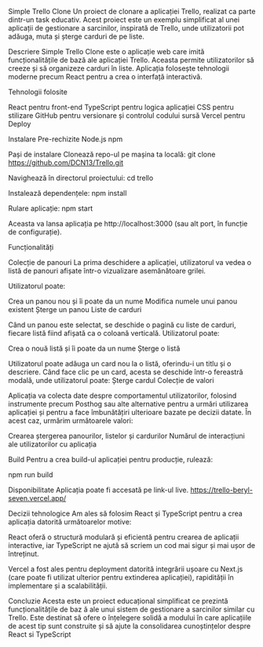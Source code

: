 Simple Trello Clone
Un proiect de clonare a aplicației Trello, realizat ca parte dintr-un task educativ. 
Acest proiect este un exemplu simplificat al unei aplicații de gestionare a sarcinilor, inspirată de Trello, unde utilizatorii pot adăuga, muta și șterge carduri de pe liste.

Descriere
Simple Trello Clone este o aplicație web care imită funcționalitățile de bază ale aplicației Trello. 
Aceasta permite utilizatorilor să creeze și să organizeze carduri în liste. Aplicația folosește tehnologii moderne precum React pentru a crea o interfață interactivă.

Tehnologii folosite

React pentru front-end
TypeScript pentru logica aplicației
CSS pentru stilizare
GitHub pentru versionare și controlul codului sursă
Vercel pentru Deploy

Instalare
Pre-rechizite
Node.js
npm

Pași de instalare
Clonează repo-ul pe mașina ta locală:
git clone https://github.com/DCN13/Trello.git

Navighează în directorul proiectului:
cd trello

Instalează dependențele:
npm install

Rulare aplicație:
npm start

Aceasta va lansa aplicația pe http://localhost:3000 (sau alt port, în funcție de configurație).

Funcționalități

Colecție de panouri
La prima deschidere a aplicației, utilizatorul va vedea o listă de panouri afișate 
într-o vizualizare asemănătoare grilei. 

Utilizatorul poate:

Crea un panou nou și îi poate da un nume
Modifica numele unui panou existent
Șterge un panou
Liste de carduri


Când un panou este selectat, se deschide o pagină cu liste de carduri, 
fiecare listă fiind afișată ca o coloană verticală. Utilizatorul poate:

Crea o nouă listă și îi poate da un nume
Șterge o listă

Utilizatorul poate adăuga un card nou la o listă, oferindu-i un titlu și o descriere. 
Când face clic pe un card, acesta se deschide într-o fereastră modală, unde utilizatorul poate:
Șterge cardul
Colecție de valori


Aplicația va colecta date despre comportamentul utilizatorilor,
 folosind instrumente precum Posthog sau alte alternative pentru a urmări utilizarea 
 aplicației și pentru a face îmbunătățiri ulterioare bazate pe decizii datate. În acest caz, 
 urmărim următoarele valori:

Crearea ștergerea panourilor, listelor și cardurilor
Numărul de interacțiuni ale utilizatorilor cu aplicația


Build
Pentru a crea build-ul aplicației pentru producție, rulează:

npm run build

Disponibilitate
Aplicația poate fi accesată pe link-ul live.
https://trello-beryl-seven.vercel.app/


Decizii tehnologice
Am ales să folosim React și TypeScript pentru a crea aplicația datorită următoarelor motive:

React oferă o structură modulară și eficientă pentru crearea de aplicații interactive, 
iar TypeScript ne ajută să scriem un cod mai sigur și mai ușor de întreținut.

Vercel a fost ales pentru deployment datorită integrării ușoare cu Next.js (care poate fi 
utilizat ulterior pentru extinderea aplicației), rapidității în implementare și a scalabilității.


Concluzie
Acesta este un proiect educațional simplificat ce prezintă funcționalitățile de baz
ă ale unui sistem de gestionare a sarcinilor similar cu Trello. Este destinat să ofere o 
înțelegere solidă a modului în care aplicațiile de acest tip sunt construite și să ajute la 
consolidarea cunoștințelor despre React si TypeScript
